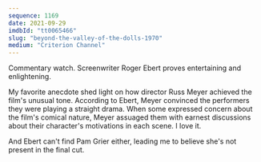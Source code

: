 ```yaml
---
sequence: 1169
date: 2021-09-29
imdbId: "tt0065466"
slug: "beyond-the-valley-of-the-dolls-1970"
medium: "Criterion Channel"
---
```


Commentary watch. Screenwriter Roger Ebert proves entertaining and enlightening.

My favorite anecdote shed light on how director Russ Meyer achieved the film's unusual tone. According to Ebert, Meyer convinced the performers they were playing a straight drama. When some expressed concern about the film's comical nature, Meyer assuaged them with earnest discussions about their character's motivations in each scene. I love it.

And Ebert can't find Pam Grier either, leading me to believe she's not present in the final cut.

